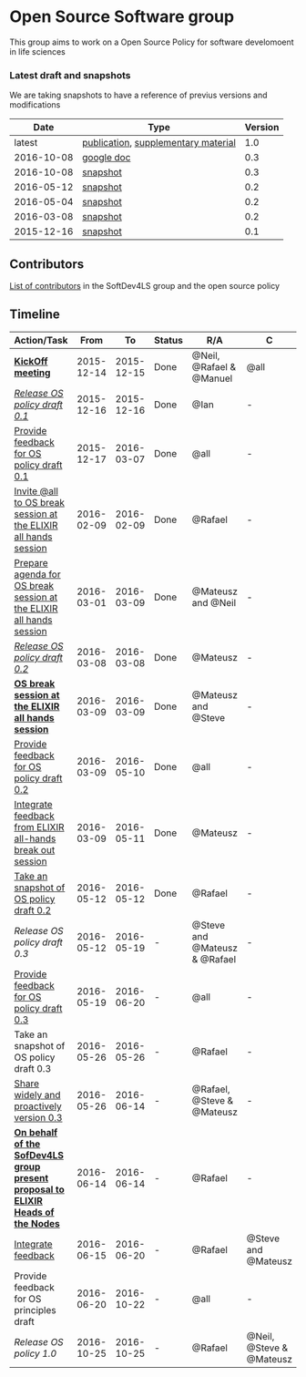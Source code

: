 # Open Source Software group
This group aims to work on a Open Source Policy for software develomoent in life sciences

### Latest draft and snapshots
We are taking snapshots to have a reference of previus versions and modifications

Date | Type | Version 
--- | --- | --- 
latest | [publication](https://docs.google.com/document/d/1r_J1D2Lum1up5XXejCCBVKoPkGuMeYI11qgFAojRBAE/edit?usp=sharing), [supplementary material](https://docs.google.com/document/d/1EvhqaDlC1u2iVfqGv-lvPGOgTM5Gc0zRbe70OhaBcqM/edit?usp=sharing) | 1.0
2016-10-08 | [google doc](https://docs.google.com/document/d/1C8sWr-r9RJBO-RZaDtgjmlHLHCyTHxsBrD6I12vknQs/edit) | 0.3
2016-10-08 | [snapshot](https://github.com/SoftDev4LS/open-source-software/blob/master/2016-10-08%20Open%20source%20policy%20draft%200.3.md) | 0.3
2016-05-12 | [snapshot](https://github.com/SoftDev4LS/open-source-software/blob/master/2016-05-12%20Open%20source%20policy%20draft%200.2.md) | 0.2
2016-05-04 | [snapshot](https://github.com/SoftDev4LS/open-source-software/blob/master/2016-05-04%20Open%20source%20policy%20draft%200.2.md) | 0.2
2016-03-08 | [snapshot](https://github.com/SoftDev4LS/open-source-software/blob/master/2016-03-08%20Open%20source%20policy%20draft%200.2.md) | 0.2
2015-12-16 | [snapshot](https://github.com/SoftDev4LS/open-source-software/blob/master/2015-12-16%20Open%20source%20policy%20draft%200.1.md) | 0.1


## Contributors
[List of contributors](https://docs.google.com/spreadsheets/d/1JyFX5q2CQU7gzTuXrHrxKWYthnE9YcNWmu-qtB-nNxc/edit?usp=sharing) in the SoftDev4LS group and the open source policy



## Timeline

Action/Task | From | To | Status | R/A | C | I
--- | --- | --- | --- | --- | --- | ---
[**KickOff meeting**](https://docs.google.com/document/d/1kYvzigGBLtQAx4Jc7E0nsFu1oiiiitRR3vdWu7vGo1k/edit?usp=sharing) | 2015-12-14 | 2015-12-15 | Done | @Neil, @Rafael & @Manuel | @all | -
[*Release OS policy draft 0.1*](https://github.com/SoftDev4LS/open-source-software/blob/master/2015-12-16%20Open%20source%20policy%20draft%200.1.md) | 2015-12-16 | 2015-12-16 | Done | @Ian | - | @all
[Provide feedback for OS policy draft 0.1](https://github.com/SoftDev4LS/open-source-software/issues/02) | 2015-12-17 | 2016-03-07 | Done | @all | - | -
[Invite @all to OS break session at the ELIXIR all hands session](https://github.com/SoftDev4LS/open-source-software/issues/06) | 2016-02-09 | 2016-02-09 | Done | @Rafael | - | @all
[Prepare agenda for OS break session at the ELIXIR all hands session](https://github.com/SoftDev4LS/open-source-software/issues/07) | 2016-03-01 | 2016-03-09 | Done | @Mateusz and @Neil | - | -
[*Release OS policy draft 0.2*](https://github.com/SoftDev4LS/open-source-software/blob/master/2016-03-08%20Open%20source%20policy%20draft%200.2.md) | 2016-03-08 | 2016-03-08 | Done | @Mateusz | - | @all
[**OS break session at the ELIXIR all hands session**](https://drive.google.com/folderview?id=0B7f0XeB0a0HlS0E5QnFyTHhJSWM&usp=sharing) | 2016-03-09 | 2016-03-09 | Done | @Mateusz and @Steve | - | @all
[Provide feedback for OS policy draft 0.2](https://github.com/SoftDev4LS/open-source-software/issues/4) | 2016-03-09 | 2016-05-10 | Done | @all | - | -
[Integrate feedback from ELIXIR all-hands break out session](https://github.com/SoftDev4LS/open-source-software/issues/08) | 2016-03-09 | 2016-05-11 | Done | @Mateusz | - | -
[Take an snapshot of OS policy draft 0.2](https://github.com/SoftDev4LS/open-source-software/blob/master/2016-05-12%20Open%20source%20policy%20draft%200.2.md) | 2016-05-12 | 2016-05-12 | Done | @Rafael | - | -
*Release OS policy draft 0.3* | 2016-05-12 | 2016-05-19 | - | @Steve and @Mateusz & @Rafael | - | @all
[Provide feedback for OS policy draft 0.3](https://github.com/SoftDev4LS/open-source-software/issues/9) | 2016-05-19 | 2016-06-20 | - | @all | - | -
Take an snapshot of OS policy draft 0.3 | 2016-05-26 | 2016-05-26 | - | @Rafael | - | -
[Share widely and proactively version 0.3](https://github.com/SoftDev4LS/open-source-software/issues/03) | 2016-05-26 | 2016-06-14 | - | @Rafael, @Steve & @Mateusz  | - | @all
[**On behalf of the SofDev4LS group present proposal to ELIXIR Heads of the Nodes**](https://github.com/SoftDev4LS/open-source-software/issues/11) | 2016-06-14 | 2016-06-14| - | @Rafael | - | @all
[Integrate feedback](https://github.com/SoftDev4LS/open-source-software/issues/10) | 2016-06-15  | 2016-06-20 | - | @Rafael | @Steve and @Mateusz | -
Provide feedback for OS principles draft | 2016-06-20 | 2016-10-22 | - | @all | - | -
*Release OS policy 1.0* | 2016-10-25 | 2016-10-25 | - | @Rafael | @Neil, @Steve & @Mateusz | @all
